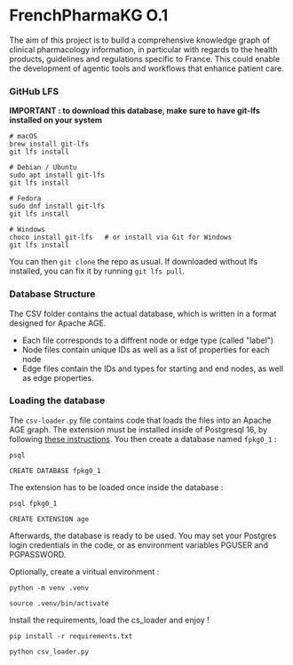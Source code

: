 # FrenchPharmaKG O.1

The aim of this project is to build a comprehensive knowledge graph of clinical pharmacology information, in particular with regards to the health products, guidelines and regulations specific to France. This could enable the development of agentic tools and workflows that enhance patient care.

### GitHub LFS

**IMPORTANT : to download this database, make sure to have git-lfs installed on your system**

```
# macOS
brew install git-lfs
git lfs install
```

```
# Debian / Ubuntu
sudo apt install git-lfs
git lfs install
```

```
# Fedora
sudo dnf install git-lfs
git lfs install
```

```
# Windows
choco install git-lfs   # or install via Git for Windows
git lfs install
```

You can then `git clone` the repo as usual. If downloaded without lfs installed, you can fix it by running `git lfs pull`.

### Database Structure

The CSV folder contains the actual database, which is written in a format designed for Apache AGE. 

- Each file corresponds to a diffrent node or edge type (called "label")
- Node files contain unique IDs as well as a list of properties for each node
- Edge files contain the IDs and types for starting and end nodes, as well as edge properties.

### Loading the database

The `csv-loader.py` file contains code that loads the files into an Apache AGE graph. The extension must be installed inside of Postgresql 16, by following [these instructions](https://age.apache.org/getstarted/quickstart). You then create a database named `fpkg0_1` : 

`psql`

`CREATE DATABASE fpkg0_1`


The extension has to be loaded once inside the database :

`psql fpkg0_1`

`CREATE EXTENSION age`


Afterwards, the database is ready to be used. You may set your Postgres login credentials in the code, or as environment variables PGUSER and PGPASSWORD.


Optionally, create a viritual environment :

`python -m venv .venv`

`source .venv/bin/activate`


Install the requirements, load the cs_loader and enjoy !

`pip install -r requirements.txt`

`python csv_loader.py`